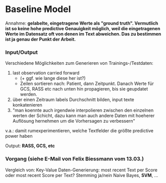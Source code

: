 Baseline Model
====

Annahme: **gelabelte, eingetragene Werte als "ground truth". Vermutlich ist so keine hohe predictive Genauigkeit möglich, weil die eingetragenen Werte im Datensatz oft von denen im Text abweichen. Das zu bestimmen ist ja genau der Punkt der Arbeit.**

### Input/Output
Verschiedene Möglichkeiten zum Generieren von Trainings-/Testdaten:

1) last observation carried forward 
    * (+ ggf. wie lange diese her ist?)
    * Zeilen sortieren nach: Patient, dann Zeitpunkt. Danach Werte für GCS, RASS etc nach unten hin propagieren, bis sie geupdatet werden.
2) über einen Zeitraum labels Durchschnitt bilden, input texte konkatenieren
3) "man koennte auch irgendwie interpolieren zwischen den einzelnen werten der Schicht, dazu kann man auch andere Daten mit hoeherer Auflösung hernehmen um die Vorhersagen zu verbessern"

v.a.: damit rumexperimentieren, welche Textfelder die größte predictive power haben

Output: **RASS, GCS, etc**

### Vorgang (siehe E-Mail von Felix Biessmann vom 13.03.)
Vergleich von:
Key-Value Daten-Generierung: most recent Text per Score oder most recent Score per Text?
Stemming ja/nein
Naive Bayes, **SVM**, ...
